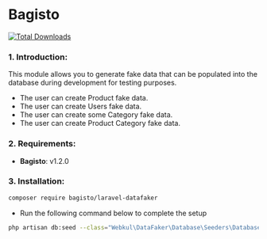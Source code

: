 # Bagisto
[![Total Downloads](https://img.shields.io/packagist/dt/bagisto/laravel-datafaker.svg?style=flat-square)](https://packagist.org/packages/bagisto/laravel-datafaker)

### 1. Introduction:

This module allows you to generate fake data that can be populated into the database during development for testing purposes.  

* The user can create Product fake data.
* The user can create Users fake data.
* The user can create some Category fake data.
* The user can create Product Category fake data.

### 2. Requirements:

* **Bagisto**: v1.2.0

### 3. Installation:

```sh
composer require bagisto/laravel-datafaker
```

* Run the following command below to complete the setup

```sh
php artisan db:seed --class="Webkul\DataFaker\Database\Seeders\DatabaseSeeder"
```
